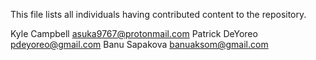 This file lists all individuals having contributed content to the repository.

Kyle Campbell asuka9767@protonmail.com Patrick DeYoreo pdeyoreo@gmail.com Banu Sapakova banuaksom@gmail.com
